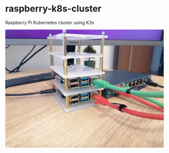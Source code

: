 # raspberry-k8s-cluster
Raspberry Pi Kubernetes cluster using K3s

![rpi cluster](rpi-cluster.jpeg)
